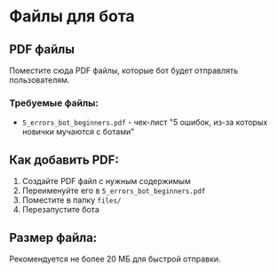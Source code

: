 # Файлы для бота

## PDF файлы

Поместите сюда PDF файлы, которые бот будет отправлять пользователям.

### Требуемые файлы:

- `5_errors_bot_beginners.pdf` - чек-лист "5 ошибок, из-за которых новички мучаются с ботами"

## Как добавить PDF:

1. Создайте PDF файл с нужным содержимым
2. Переименуйте его в `5_errors_bot_beginners.pdf`
3. Поместите в папку `files/`
4. Перезапустите бота

## Размер файла:

Рекомендуется не более 20 МБ для быстрой отправки.







